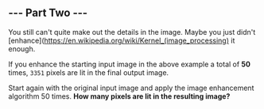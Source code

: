 ## --- Part Two ---
You still can't quite make out the details in the image. Maybe you just didn't [enhance](https://en.wikipedia.org/wiki/Kernel_(image_processing) it enough.
 
If you enhance the starting input image in the above example a total of **50** times, `3351` pixels are lit in the final output image.
 
Start again with the original input image and apply the image enhancement algorithm 50 times. **How many pixels are lit in the resulting image?**
 